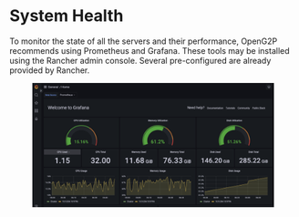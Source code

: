 # System Health

To monitor the state of all the servers and their performance, OpenG2P recommends using  Prometheus and Grafana.  These tools may be installed using the Rancher admin console. Several pre-configured are already provided by Rancher.



<figure><img src="../.gitbook/assets/prometheus-grafana.png" alt=""><figcaption></figcaption></figure>
